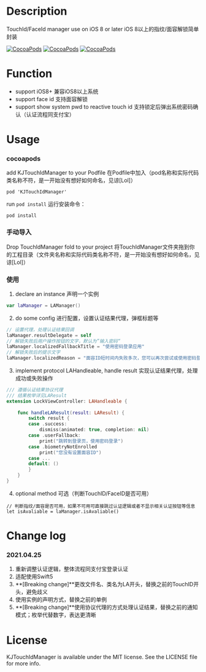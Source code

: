# Description
TouchId/FaceId manager use on iOS 8 or later iOS 8以上的指纹/面容解锁简单封装

[![CocoaPods](https://img.shields.io/cocoapods/v/KJTouchIdManager.svg)](https://cocoapods.org/pods/KJTouchIdManager)
[![CocoaPods](https://img.shields.io/cocoapods/p/KJTouchIdManager.svg)](https://github.com/Smiacter/TouchIdManager)
[![CocoaPods](https://img.shields.io/cocoapods/l/KJTouchIdManager.svg)](https://github.com/Smiacter/TouchIdManager)

# Function               
* support iOS8+ 兼容iOS8以上系统
* support face id 支持面容解锁   
* support show system pwd to reactive touch id 支持锁定后弹出系统密码确认（认证流程同支付宝）

# Usage

### cocoapods

add KJTouchIdManager to your Podfile 在Podfile中加入（pod名称和实际代码类名称不符，是一开始没有想好如何命名，见谅[Lol]）

```
pod 'KJTouchIdManager'
```

run `pod install` 运行安装命令：

```
pod install
```

### 手动导入

Drop TouchIdManager fold to your project 将TouchIdManager文件夹拖到你的工程目录（文件夹名称和实际代码类名称不符，是一开始没有想好如何命名，见谅[Lol]）

### 使用

1. declare an instance 声明一个实例

```Swift
var laManager = LAManager()
```

2. do some config 进行配置，设置认证结果代理，弹框标题等

```Swift
// 设置代理，处理认证结果回调
laManager.resultDelegate = self
// 解锁失败后用户操作按钮的文字，默认为”输入密码“
laManager.localizedFallbackTitle = "使用密码登录应用"
// 解锁失败后的提示文字
laManager.localizedReason = "面容ID短时间内失败多次，您可以再次尝试或使用密码登录"
```

3. implement protocol LAHandleable, handle result 实现认证结果代理，处理成功或失败操作

```Swift
/// 遵循认证结果协议代理
/// 结果枚举详见LAResult
extension LockViewController: LAHandleable {
    
    func handleLAResult(result: LAResult) {
        switch result {
        case .success:
            dismiss(animated: true, completion: nil)
        case .userFallback:
            print("跳转到登录页，使用密码登录")
        case .biometryNotEnrolled
          	print("您没有设置面容ID")
        case ...
        default: ()
        }
    }
}
```

4. optional method 可选（判断TouchID/FaceID是否可用）

```
// 判断指纹/面容是否可用，如果不可用可直接跳过认证逻辑或者不显示相关认证按钮等信息
let isAvaliable = laManager.isAvaliable()
```

# Change log

### 2021.04.25

1. 重新调整认证逻辑，整体流程同支付宝登录认证
2. 适配使用Swift5
3. **[Breaking change]**更改文件名、类名为LA开头，替换之前的TouchID开头，避免歧义
4. 使用实例的声明方式，替换之前的单例
5. **[Breaking change]**使用协议代理的方式处理认证结果，替换之前的通知模式；枚举代替数字，表达更清晰

# License

KJTouchIdManager is available under the MIT license. See the LICENSE file for more info.
